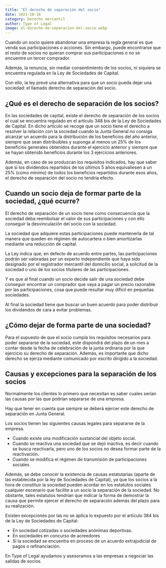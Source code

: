 ```yaml
---
title: "El derecho de separación del socio"
date: 2021-10-18
category: Derecho mercantil
author: Type of Legal
image: el-derecho-de-separacion-del-socio.webp
---
```


Cuando un socio quiere abandonar una empresa la regla general es que venda sus participaciones o acciones. Sin embargo, puede encontrarse que el resto de socios no quieran comprar sus participaciones o no se encuentre un tercer comprador.

Además, la renuncia, sin mediar consentimiento de los socios, ni siquiera se encuentra regulada en la Ley de Sociedades de Capital.

Con ello, la ley prevé una alternativa para que un socio pueda dejar una sociedad: el llamado derecho de separación del socio.

**¿Qué es el derecho de separación de los socios?**
---------------------------------------------------

En las sociedades de capital, existe el derecho de separación de los socios el cual se encuentra regulado en el artículo 348 bis de la Ley de Sociedades de Capital. En dicho artículo se recoge que un socio tiene el derecho a resolver la relación con la sociedad cuando la Junta General no consiga alcanzar un acuerdo para la distribución de los beneficios del año anterior, siempre que sean distribuibles y suponga al menos un 25% de los beneficios generales obtenidos durante el ejercicio anterior y siempre que se hayan obtenido beneficios durante los 3 ejercicios anteriores.

Además, en caso de se produzcan los requisitos indicados, hay que saber que si los dividendos repartidos de los últimos 5 años equivaliesen a un 25% (como mínimo) de todos los beneficios repartidos durante esos años, el derecho de separación del socio no tendría efecto.

**Cuando un socio deja de formar parte de la sociedad, ¿qué ocurre?**
---------------------------------------------------------------------

El derecho de separación de un socio tiene como consecuencia que la sociedad deba reembolsar el valor de sus participaciones y con ello conseguir la desvinculación del socio con la sociedad.

La sociedad que adquiere estas participaciones puede mantenerla de tal manera que queden en régimen de autocartera o bien amortizarlas mediante una reducción de capital.

La Ley indica que, en defecto de acuerdo entre partes, las participaciones podrán ser valoradas por un experto independiente que haya sido designado por el registrador mercantil del domicilio social, a solicitud de la sociedad o uno de los socios titulares de las participaciones.

Y es que al final cuando un socio decide salir de una sociedad debe conseguir encontrar un comprador que vaya a pagar un precio razonable por las participaciones, cosa que puede resultar muy difícil en pequeñas sociedades.

Al final la sociedad tiene que buscar un buen acuerdo para poder distribuir los dividendos de cara a evitar problemas.

**¿Cómo dejar de forma parte de una sociedad?**
-----------------------------------------------

Para el supuesto de que el socio cumpla los requisitos necesarios para poder separarse de la sociedad, este dispondrá del plazo de un mes a contar desde la fecha de celebración de la junta ordinaria por la que ejercicio su derecho de separación. Además, es importante que dicho derecho se ejerza mediante comunicado por escrito dirigido a la sociedad.

**Causas y excepciones para la separación de los socios**
---------------------------------------------------------

Normalmente los clientes lo primero que necesitan es saber cuales serían las causas por las que podrían separarse de una empresa.

Hay que tener en cuenta que siempre se deberá ejercer este derecho de separación en Junta General.

Los socios tienen las siguientes causas legales para separarse de la empresa. 

*   Cuando existe una modificación sustancial del objeto social.
*   Cuando se reactiva una sociedad que se dejó inactiva, es decir cuando se busca reactivarla, pero uno de los socios no desea formar parte de la reactivación.
*   Cuando se modifica el régimen de transmisión de participaciones sociales

Además, se debe conocer la existencia de causas estatutarias (aparte de las establecida por la ley de Sociedades de Capital), ya que los socios a la hora de constituir la sociedad pueden acordar en los estatutos sociales cualquier escenario que facilite a un socio la separación de la sociedad. No obstante, tales estatutos tendrían que indicar la forma de demostrar la causa que permite ejercer el derecho de separación además del plazo para su realización.

Existen excepciones por las no se aplica lo expuesto por el artículo 384 bis de la Ley de Sociedades de Capital:

*   En sociedad cotizadas o sociedades anónimas deportivas.
*   En sociedades en concurso de acreedores
*   Si la sociedad se encuentra en proceso de un acuerdo extrajudicial de pagos o refinanciación.

En Type of Legal ayudamos y asesoramos a las empresas a negociar las salidas de socios.

